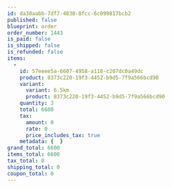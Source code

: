 ```yaml
---
id: da38aabb-7df7-4830-8fcc-6c099817bcb2
published: false
blueprint: order
order_number: 1443
is_paid: false
is_shipped: false
is_refunded: false
items:
  -
    id: 57eeee5a-6607-4958-a118-c207dc0a49dc
    product: 8373c220-19f3-4452-b9d5-7f9a566bcd90
    variant:
      variant: 6.5km
      product: 8373c220-19f3-4452-b9d5-7f9a566bcd90
    quantity: 3
    total: 6600
    tax:
      amount: 0
      rate: 0
      price_includes_tax: true
    metadata: {  }
grand_total: 6600
items_total: 6600
tax_total: 0
shipping_total: 0
coupon_total: 0
---
```

